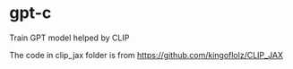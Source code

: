 # gpt-c
Train GPT model helped by CLIP


The code in clip_jax folder is from https://github.com/kingoflolz/CLIP_JAX